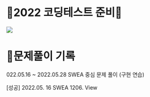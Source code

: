 # 💯2022 코딩테스트 준비💯

<img src="https://img.shields.io/badge/Python-3776AB?style=flat-square&logo=Python&logoColor=white"/>



# 🧾문제풀이 기록
022.05.16 ~ 2022.05.28 SWEA 중심 문제 풀이 (구현 연습)


[성공] 2022.05. 16 SWEA 1206. View 




